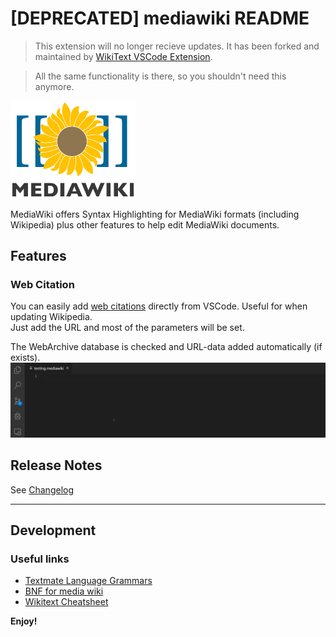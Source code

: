 # [DEPRECATED] mediawiki README

> This extension will no longer recieve updates.
> It has been forked and maintained by [WikiText VSCode Extension](https://github.com/Frederisk/Wikitext-VSCode-Extension).

> All the same functionality is there, so you shouldn't need this anymore.

<img src="./images/MediaWiki_logo_reworked_2.svg.png" width=200>

MediaWiki offers Syntax Highlighting for MediaWiki formats (including Wikipedia) plus other features to help edit MediaWiki documents.

## Features

### Web Citation

You can easily add [web citations](https://en.wikipedia.org/wiki/Template:Cite_web) directly from VSCode. Useful for when updating Wikipedia.  
Just add the URL and most of the parameters will be set.

The WebArchive database is checked and URL-data added automatically (if exists).  
<img src="./images/webCitation.gif">

## Release Notes

See [Changelog](./CHANGELOG.md)

---

## Development

### Useful links

- [Textmate Language Grammars](https://macromates.com/manual/en/language_grammars)
- [BNF for media wiki](https://slebok.github.io/zoo/doc/wiki/mediawiki/bnf/connected/index.html#item-body)
- [Wikitext Cheatsheet](https://en.wikipedia.org/wiki/Help:Cheatsheet)

**Enjoy!**
